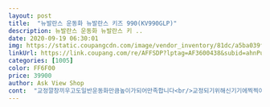 ```yaml
---
layout: post 
title:  "뉴발란스 운동화 뉴발란스 키즈 990(KV990GLP)" 
description: 뉴발란스 운동화 뉴발란스 키 ..
date: 2020-09-19 06:30:01 
img: https://static.coupangcdn.com/image/vendor_inventory/81dc/a5ba039fc72b7948a12b8c230ac63a8a122927976b96c61fbde2d09262a8.jpg 
linkUrl: https://link.coupang.com/re/AFFSDP?lptag=AF3600438&subid=ahnPublicAsk&pageKey=26456776&itemId=102422574&vendorItemId=71062753010&traceid=V0-113-61a91ad6430f0ef6 
categories: [1005] 
color: FF6F00 
price: 39900 
author: Ask View Shop 
cont:  "교정깔창끼우고도일반운동화만큼높이가되어만족합니다<br/>교정되기위해신기기에찍찍이가강력해서좋긴한데<br/>그대로오려서신발에넣어주면<br/>내장된깔짱빼고<br/>내장된깔창위에교정깔창놓고몇번신으면<br/>내장된깔창위에교정깔창이눌린자국이있어요<br/>뉴발조아요<br/>다른신발에비해뒷축지지대가짱짱하고<br/>다좋은데.<br/>.<br/>찍찍이가너무강력해서아이혼자하기힘들어하는부분이있네요<br/>매장에서신겨보고인터넷주문했는데180샀다가봄까지만신을수있을것같아반품하고190샀더니넉넉해요<br/>상품좋아요.<br/><br/>아이가평발이라고해서맞춤교정깔창끼우기위해구입했어요<br/>앞부분은내장된깔창으로편하고뒷부분은교정깔창으로잡아줍니다.<br/>아이가발바닥이아프다고해서보니교정깔창테두리에피부가짖눌려서위에방법대로해주니안아파하고잘다니네요<br/>약간의힘이부치는점도있어요<br/>점차연습시켜봐야죠<br/>제품은 좋겠지만 제조년도가 2017년도였습니다... <br/> 생각보다 오래되서 가격대비 놀랐습니다... <br/>.<br/><br/>좀 걱정했는데 정품박스억 텍도 그대로 붙여진 새상품이네요.<br/><br/>찍찍이 뉴발 오래된모델이라 구하기 힘들었는데 하나남아 겨우샀어요.<br/><br/>처음이라적응시키느라대신해주고있고<br/>평발교정깔창처음하는아이를위해경험담남겨요<br/>" 
---
```

